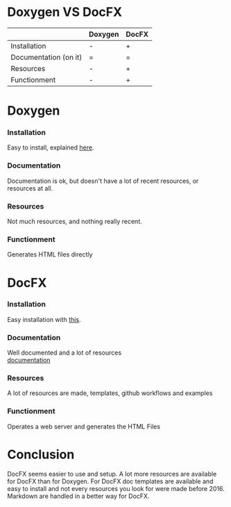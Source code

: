 # Doxygen VS DocFX

| | Doxygen| DocFX |
| --- | --- | --- |
| Installation | - | + |
| Documentation (on it) | = | = |
| Resources | - | + |
| Functionment | - | + |


# Doxygen

### Installation

Easy to install, explained [here](https://www.doxygen.nl/manual/starting.html).

### Documentation

Documentation is ok, but doesn't have a lot of recent resources, or resources at all.

### Resources

Not much resources, and nothing really recent.

### Functionment

Generates HTML files directly


# DocFX

### Installation

Easy installation with [this](https://github.com/NormandErwan/DocFxForUnity).

### Documentation

Well documented and a lot of resources   
[documentation](https://dotnet.github.io/docfx/tutorial/docfx_getting_started.html)

### Resources

A lot of resources are made, templates, github workflows and examples

### Functionment

Operates a web server and generates the HTML Files

# Conclusion

DocFX seems easier to use and setup. A lot more resources are available for DocFX than for Doxygen. For DocFX doc templates are available and easy to install and not every resources you look for were made before 2016. 
Markdown are handled in a better way for DocFX.
